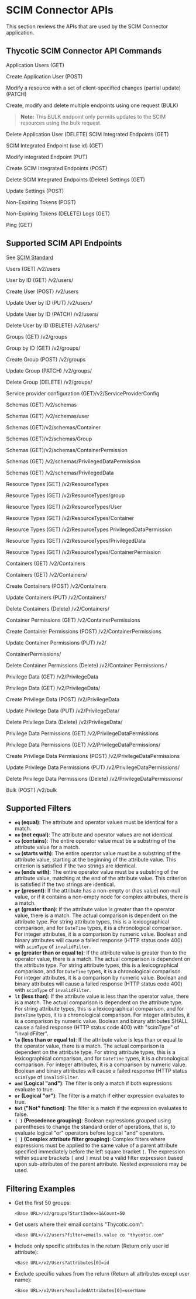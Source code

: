 [title]: # (APIs)
[tags]: # (scim apis)
[priority]: # (300)
# SCIM Connector APIs

This section reviews the APIs that are used by the SCIM Connector application.

## Thycotic SCIM Connector API Commands

 Application Users (GET)

 Create Application User (POST)

 Modify a resource with a set of client-specified changes (partial update) (PATCH)

 Create, modify and delete multiple endpoints using one request (BULK)
   >**Note:** This BULK endpoint only permits updates to the SCIM resources using the bulk request.

 Delete Application User (DELETE) SCIM Integrated Endpoints (GET)

 SCIM Integrated Endpoint (use id) (GET)

 Modify integrated Endpoint (PUT)

 Create SCIM Integrated Endpoints (POST)

 Delete SCIM Integrated Endpoints (Delete) Settings (GET)

 Update Settings (POST)

 Non-Expiring Tokens (POST)

 Non-Expiring Tokens (DELETE) Logs (GET)

 Ping (GET)

## Supported SCIM API Endpoints

 See [SCIM Standard](http://www.simplecloud.info/#Specification)

 Users (GET) <Base URL>/v2/users

 User by ID (GET) <Base URL>/v2/users/<user id> 

 Create User (POST) <Base URL>/v2/users

 Update User by ID (PUT) <Base URL>/v2/users/<user id> 

 Update User by ID (PATCH) <Base URL>/v2/users/<user id> 

 Delete User by ID (DELETE) <Base URL>/v2/users/<user id> 

 Groups (GET) <Base URL>/v2/groups

 Group by ID (GET) <Base URL>/v2/groups/<group id> 

 Create Group (POST) <Base URL>/v2/groups

 Update Group (PATCH) <Base URL>/v2/groups/<group id> 

 Delete Group (DELETE) <Base URL>/v2/groups/<group id> 

 Service provider configuration (GET)<Base URL>/v2/ServiceProviderConfig

 Schemas (GET) <Base URL>/v2/schemas

 Schemas (GET) <Base URL>/v2/schemas/user

 Schemas (GET)<Base URL>/v2/schemas/Container

 Schemas (GET)<Base URL>/v2/schemas/Group

 Schemas (GET)<Base URL>/v2/schemas/ContainerPermission

 Schemas (GET) <Base URL>/v2/schemas/PrivilegedDataPermission

 Schemas (GET) <Base URL>/v2/schemas/PrivilegedData

 Resource Types (GET) <Base URL>/v2/ResourceTypes

 Resource Types (GET) <Base URL>/v2/ResourceTypes/group

 Resource Types (GET) <Base URL>/v2/ResourceTypes/User

 Resource Types (GET) <Base URL>/v2/ResourceTypes/Container

 Resource Types (GET) <Base URL>/v2/ResourceTypes PrivilegedDataPermission

 Resource Types (GET) <Base URL>/v2/ResourceTypes/PrivilegedData

 Resource Types (GET) <Base URL>/v2/ResourceTypes/ContainerPermission

 Containers (GET) <Base URL>/v2/Containers

 Containers (GET) <Base URL>/v2/Containers/<folder id>

 Create Containers (POST) <Base URL>/v2/Containers

 Update Containers (PUT) <Base URL>/v2/Containers/<folder id>

 Delete Containers (Delete) <Base URL>/v2/Containers/<folder id>

 Container Permissions (GET) <Base URL>/v2/ContainerPermissions

 Create Container Permissions (POST) <Base URL>/v2/ContainerPermissions

 Update Container Permissions (PUT) <Base URL>/v2/

 ContainerPermissions/<folder permission id>

 Delete Container Permissions (Delete) <Base URL>/v2/Container Permissions / <folder permission id>

 Privilege Data (GET) <Base URL>/v2/PrivilegeData

 Privilege Data (GET) <Base URL>/v2/PrivilegeData/<secret id>

 Create Privilege Data (POST) <Base URL>/v2/PrivilegeData

 Update Privilege Data (PUT) <Base URL>/v2/PrivilegeData/<secret id>

 Delete Privilege Data (Delete) <Base URL>/v2/PrivilegeData/<secret id>

 Privilege Data Permissions (GET) <Base URL>/v2/PrivilegeDataPermissions

 Privilege Data Permissions (GET) <Base URL>/v2/PrivilegeDataPermissions/<secret permissions id>

 Create Privilege Data Permissions (POST) <Base URL>/v2/PrivilegeDataPermissions

 Update Privilege Data Permissions (PUT) <Base URL>/v2/PrivilegeDataPermissions/<secret permissions id>

 Delete Privilege Data Permissions (Delete) <Base URL>/v2/PrivilegeDataPermissions/<secret permissions id>

 Bulk (POST) <Base URL>/v2/bulk

## Supported Filters

* **`eq` (equal)**: The attribute and operator values must be identical for a match.
* **`ne` (not equal)**: The attribute and operator values are not identical.
* **`co` (contains)**: The entire operator value must be a substring of the attribute value for a match.
* **`sw` (starts with)**: The entire operator value must be a substring of the attribute value, starting at the beginning of the attribute value. This criterion is satisfied if the two strings are identical.
* **`ew` (ends with)**: The entire operator value must be a substring of the attribute value, matching at the end of the attribute value. This criterion is satisfied if the two strings are identical.
* **`pr` (present)**: If the attribute has a non-empty or (has value) non-null value, or if it contains a non-empty node for complex attributes, there is a match.
* **`gt` (greater than)**: If the attribute value is greater than the operator value, there is a match. The actual comparison is dependent on the attribute type. For string attribute types, this is a lexicographical comparison, and for `DateTime` types, it is a chronological comparison. For integer attributes, it is a comparison by numeric value. Boolean and binary attributes will cause a failed response (HTTP status code 400) with `scimType` of `invalidFilter`.
* **`ge` (greater than or equal to)**: If the attribute value is greater than to the operator value, there is a match. The actual comparison is dependent on the attribute type. For string attribute types, this is a lexicographical comparison, and for `DateTime` types, it is a chronological comparison. For integer attributes, it is a comparison by numeric value. Boolean and binary attributes will cause a failed response (HTTP status code 400) with `scimType` of `invalidFilter`.
* **`lt` (less than)**: If the attribute value is less than the operator value, there is a match. The actual comparison is dependent on the attribute type. For string attribute types, this is a lexicographical comparison, and for `DateTime` types, it is a chronological comparison. For integer attributes, it is a comparison by numeric value. Boolean and binary attributes SHALL cause a failed response (HTTP status code 400) with "scimType" of "invalidFilter".
* **`le` (less than or equal to)**: If the attribute value is less than or equal to the operator value, there is a match. The actual comparison is dependent on the attribute type. For string attribute types, this is a lexicographical comparison, and for `DateTime` types, it is a chronological comparison. For integer attributes, it is a comparison by numeric value. Boolean and binary attributes will cause a failed response (HTTP status `scimType` of `invalidFilter`.
* **`and` (Logical "and")**:  The filter is only a match if both expressions evaluate to true.
* **`or` (Logical "or")**: The filter is a match if either expression evaluates to true.
* **`Not` ("Not" function)**: The filter is a match if the expression evaluates to false.
* **`( )` (Precedence grouping)**: Boolean expressions grouped using parentheses to change the standard order of operations, that is, to evaluate logical "or" operators before logical "and" operators.
* **`[ ]` (Complex attribute filter grouping)**: Complex filters where expressions must be applied to the same value of a parent attribute specified immediately before the left square bracket `[`. The expression within square brackets `[` and `]` must be a valid filter expression based upon sub-attributes of the parent attribute. Nested expressions may be used.

## Filtering Examples

* Get the first 50 groups:  

  `<Base URL>/v2/groups?StartIndex=1&Count=50`

* Get users where their email contains "Thycotic.com":  

  `<Base URL>/v2/users?filter=emails.value co "thycotic.com"`

* Include only specific attributes in the return (Return only user id attribute):  

  `<Base URL>/v2/Users?attributes[0]=id`

* Exclude specific values from the return (Return all attributes except user name): 
  
  `<Base URL>/v2/Users?excludedAttributes[0]=userName`
